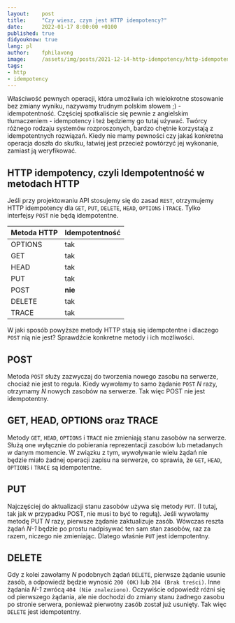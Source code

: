 ```yaml
---
layout:    post
title:     "Czy wiesz, czym jest HTTP idempotency?"
date:      2022-01-17 8:00:00 +0100
published: true
didyouknow: true
lang: pl
author:    fphilavong
image:     /assets/img/posts/2021-12-14-http-idempotency/http-idempotency.jpg
tags:
- http
- idempotency
---
```


Właściwość pewnych operacji, która umożliwia ich wielokrotne stosowanie bez zmiany wyniku, nazywamy trudnym polskim słowem ;) - idempotentność. Częściej spotkaliście się pewnie z angielskim tłumaczeniem - idempotency i też będziemy go tutaj używać.
Twórcy różnego rodzaju systemów rozproszonych, bardzo chętnie korzystają z idempotentnych rozwiązań. Kiedy nie mamy pewności czy jakaś konkretna operacja doszła do skutku, łatwiej jest przecież powtórzyć jej wykonanie, zamiast ją weryfikować.

## HTTP idempotency, czyli Idempotentność w metodach HTTP
Jeśli przy projektowaniu API stosujemy się do zasad `REST`, otrzymujemy HTTP idempotency dla `GET`, `PUT`, `DELETE`, `HEAD`, `OPTIONS` i `TRACE`. Tylko interfejsy `POST` nie będą idempotentne.

|Metoda HTTP| Idempotentność |
|-----------|----------------|
|OPTIONS    | tak            |
|GET        | tak            |
|HEAD       | tak            |
|PUT        | tak            |
|POST       | **nie**        |
|DELETE     | tak            |
|TRACE      | tak            |

W jaki sposób powyższe metody HTTP stają się idempotentne i dlaczego `POST` nią nie jest? Sprawdźcie konkretne metody i ich możliwości.

## POST
Metoda `POST` służy zazwyczaj do tworzenia nowego zasobu na serwerze, chociaż nie jest to reguła. Kiedy wywołamy to samo żądanie `POST` *N* razy, otrzymamy *N* nowych zasobów na serwerze. Tak więc POST nie jest idempotentny.

## GET, HEAD, OPTIONS oraz TRACE
Metody `GET`, `HEAD`, `OPTIONS` i `TRACE` nie zmieniają stanu zasobów na serwerze. Służą one wyłącznie do pobierania reprezentacji zasobów lub metadanych w danym momencie. W związku z tym, wywoływanie wielu żądań nie będzie miało żadnej operacji zapisu na serwerze, co sprawia, że `GET`, `HEAD`, `OPTIONS` i `TRACE` są idempotentne.

## PUT
Najczęściej do aktualizacji stanu zasobów używa się metody `PUT`. (I tutaj, tak jak w przypadku POST, nie musi to być to regułą). Jeśli wywołamy metodę PUT *N* razy, pierwsze żądanie zaktualizuje zasób. Wówczas reszta żądań *N-1* będzie po prostu nadpisywać ten sam stan zasobów, raz za razem, niczego nie zmieniając. Dlatego właśnie `PUT` jest idempotentny.

## DELETE
Gdy z kolei zawołamy *N* podobnych żądań `DELETE`, pierwsze żądanie usunie zasób, a odpowiedź będzie wynosić `200 (OK)` lub `204 (Brak treści)`. Inne żądania *N-1* zwrócą `404 (Nie znaleziono)`. Oczywiście odpowiedź różni się od pierwszego żądania, ale nie dochodzi do zmiany stanu żadnego zasobu po stronie serwera, ponieważ pierwotny zasób został już usunięty. Tak więc `DELETE` jest idempotentny.
